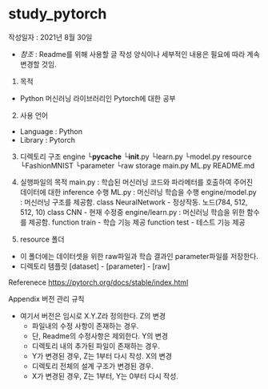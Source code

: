 # study_pytorch
작성일자 : 2021년 8월 30일

- *참조* : Readme를 위해 사용할 글 작성 양식이나 세부적인 내용은 필요에 따라 계속 변경할 것임.

1. 목적
- Python 머신러닝 라이브러리인 Pytorch에 대한 공부

2. 사용 언어
- Language : Python
- Library : Pytorch

3. 디렉토리 구조
  engine 
    └__pycache__
    └__init__.py
    └learn.py
    └model.py
  resource
    └FashionMNIST
      └parameter
      └raw
  storage
  main.py
  ML.py
  README.md

4. 실행파일의 목적
  main.py : 학습된 머신러닝 코드와 파라메터를 호출하여 주어진 데이터에 대한 inference 수행
  ML.py : 머신러닝 학습을 수행
  engine/model.py : 머신러닝 구조를 제공함.
                    class NeuralNetwork  - 정상작동. 노드(784, 512, 512, 10)
                    class CNN            - 현재 수정중
  engine/learn.py : 머신러닝 학습을 위한 함수를 제공함.
                    function train       - 학습 기능 제공
                    function test        - 테스트 기능 제공

5. resource 폴더
  - 이 폴더에는 데이터셋을 위한 raw파일과 학습 결과인 parameter파일를 저장한다.
  - 디렉토리 템플릿
    [dataset] - [parameter]
              - [raw]



Referenece
https://pytorch.org/docs/stable/index.html


Appendix
버전 관리 규칙
- 여기서 버전은 임시로 X.Y.Z라 정의한다.
  Z의 변경
    - 파일내의 수정 사항이 존재하는 경우.
    - 단, Readme의 수정사항은 제외한다.
  Y의 변경
    - 디렉토리 내의 추가된 파일이 존재하는 경우.
    - Y가 변경된 경우, Z는 1부터 다시 작성.
  X의 변경
    - 디렉토리 전체의 설계 구조가 변경된 경우.
    - X가 변경된 경우, Z는 1부터, Y는 0부터 다시 작성.
